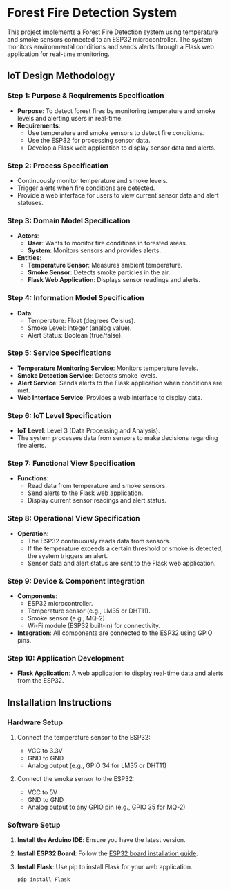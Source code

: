 # Forest Fire Detection System

This project implements a Forest Fire Detection system using temperature and smoke sensors connected to an ESP32 microcontroller. The system monitors environmental conditions and sends alerts through a Flask web application for real-time monitoring.

## **IoT Design Methodology**

### **Step 1: Purpose & Requirements Specification**
- **Purpose**: To detect forest fires by monitoring temperature and smoke levels and alerting users in real-time.
- **Requirements**:
  - Use temperature and smoke sensors to detect fire conditions.
  - Use the ESP32 for processing sensor data.
  - Develop a Flask web application to display sensor data and alerts.

### **Step 2: Process Specification**
- Continuously monitor temperature and smoke levels.
- Trigger alerts when fire conditions are detected.
- Provide a web interface for users to view current sensor data and alert statuses.

### **Step 3: Domain Model Specification**
- **Actors**:
  - **User**: Wants to monitor fire conditions in forested areas.
  - **System**: Monitors sensors and provides alerts.
- **Entities**:
  - **Temperature Sensor**: Measures ambient temperature.
  - **Smoke Sensor**: Detects smoke particles in the air.
  - **Flask Web Application**: Displays sensor readings and alerts.

### **Step 4: Information Model Specification**
- **Data**:
  - Temperature: Float (degrees Celsius).
  - Smoke Level: Integer (analog value).
  - Alert Status: Boolean (true/false).

### **Step 5: Service Specifications**
- **Temperature Monitoring Service**: Monitors temperature levels.
- **Smoke Detection Service**: Detects smoke levels.
- **Alert Service**: Sends alerts to the Flask application when conditions are met.
- **Web Interface Service**: Provides a web interface to display data.

### **Step 6: IoT Level Specification**
- **IoT Level**: Level 3 (Data Processing and Analysis).
- The system processes data from sensors to make decisions regarding fire alerts.

### **Step 7: Functional View Specification**
- **Functions**:
  - Read data from temperature and smoke sensors.
  - Send alerts to the Flask web application.
  - Display current sensor readings and alert status.

### **Step 8: Operational View Specification**
- **Operation**:
  - The ESP32 continuously reads data from sensors.
  - If the temperature exceeds a certain threshold or smoke is detected, the system triggers an alert.
  - Sensor data and alert status are sent to the Flask web application.

### **Step 9: Device & Component Integration**
- **Components**:
  - ESP32 microcontroller.
  - Temperature sensor (e.g., LM35 or DHT11).
  - Smoke sensor (e.g., MQ-2).
  - Wi-Fi module (ESP32 built-in) for connectivity.
- **Integration**: All components are connected to the ESP32 using GPIO pins.

### **Step 10: Application Development**
- **Flask Application**: A web application to display real-time data and alerts from the ESP32.

## **Installation Instructions**

### **Hardware Setup**
1. Connect the temperature sensor to the ESP32:
   - VCC to 3.3V
   - GND to GND
   - Analog output (e.g., GPIO 34 for LM35 or DHT11)

2. Connect the smoke sensor to the ESP32:
   - VCC to 5V
   - GND to GND
   - Analog output to any GPIO pin (e.g., GPIO 35 for MQ-2)

### **Software Setup**
1. **Install the Arduino IDE**: Ensure you have the latest version.
2. **Install ESP32 Board**: Follow the [ESP32 board installation guide](https://docs.espressif.com/projects/arduino-esp32/en/latest/installing.html).
3. **Install Flask**: Use pip to install Flask for your web application.

   ```bash
   pip install Flask


